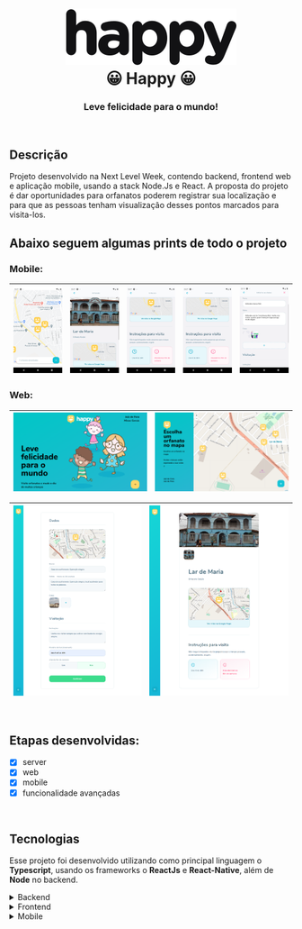 

<h1 align="center">
    <img alt="Happy" title="Happy" src="./screenshots/logo.svg" />
    <br/>
    😀 Happy 😀
</h1>

<h3 align="center">
    Leve felicidade para o mundo!
</h3>

<br/>

## Descrição
Projeto desenvolvido na Next Level Week, contendo backend, frontend web e aplicação mobile, usando a stack Node.Js e React. A proposta do projeto é dar oportunidades para orfanatos poderem registrar sua localização e para que as pessoas tenham visualização desses pontos marcados para visita-los.

## Abaixo seguem algumas prints de todo o projeto

### Mobile:

![](screenshots/Screenshot_1.png)  |  ![](screenshots/Screenshot_2.png) |  ![](screenshots/Screenshot_3.png)  |  ![](screenshots/Screenshot_4.png)  |  ![](screenshots/Screenshot_5.png)   
:---------------:|:----------------:|:-----------------:|:-----------------:|:-----------------:|


### Web:

![](screenshots/Screenshot_6.png) |  ![](screenshots/Screenshot_7.png)
|:----------------:|:-----------------:|


![](screenshots/Screenshot_8.png)  |  ![](screenshots/Screenshot_9.png)  
|:----------------:|:-----------------:|


<br/>

## Etapas desenvolvidas:
- [x] server
- [x] web
- [x] mobile
- [x] funcionalidade avançadas

<br/>

## Tecnologias
Esse projeto foi desenvolvido utilizando como principal linguagem o **Typescript**, usando os frameworks o **ReactJs** e **React-Native**, além de **Node** no backend.

<details>
  <summary>Backend</summary>

 - Typescript
 - Typeorm
 - Multer
 - Yup
 - Node.js
 - sqlite3
 - Express
 - Cors
 - TS-Node
 - TS-Node-Dev

</details>

<details>
  <summary>Frontend</summary>
  
 - Typescript
 - Axios
 - Leaflet
 - React DOM
 - React Icons
 - React Leaflet
 - React Router Dom

</details>

<details>
  <summary>Mobile</summary>

 - Expo
 - Typescript
 - Axios
 - mapbox-gl
 - masked-view
 - Geo Location
 - React Native
 - react native vector icons
 - React Navigation

</details>
